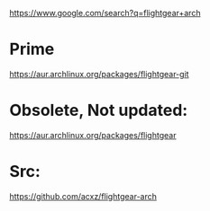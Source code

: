https://www.google.com/search?q=flightgear+arch

# Prime
https://aur.archlinux.org/packages/flightgear-git

# Obsolete, Not updated:
https://aur.archlinux.org/packages/flightgear

# Src:
https://github.com/acxz/flightgear-arch
